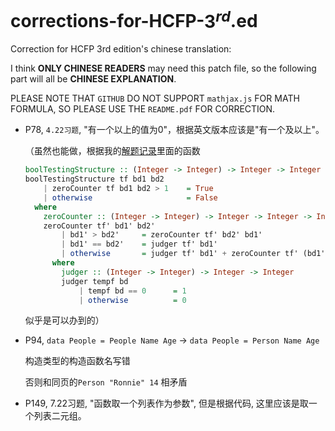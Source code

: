 # corrections-for-HCFP-$3^{rd}$.ed

Correction for HCFP 3rd edition's chinese translation:

I think **ONLY CHINESE READERS** may need this patch file, so the following part will all be **CHINESE EXPLANATION**.

PLEASE NOTE THAT `GITHUB` DO NOT SUPPORT `mathjax.js` FOR MATH FORMULA, SO PLEASE USE THE `README.pdf` FOR CORRECTION.

- P78, `4.22习题`, "有一个以上的值为0"，根据英文版本应该是"有一个及以上"。

   （虽然也能做，根据我的[解题记录](https://github.com/tonyfloatersu/solution-haskell-craft-of-FP/blob/master/Chapter_4_my_note.hs)里面的函数

   ```haskell
   boolTestingStructure :: (Integer -> Integer) -> Integer -> Integer -> Bool
   boolTestingStructure tf bd1 bd2
       | zeroCounter tf bd1 bd2 > 1    = True
       | otherwise                     = False
     where
       zeroCounter :: (Integer -> Integer) -> Integer -> Integer -> Integer
       zeroCounter tf' bd1' bd2'
           | bd1' > bd2'     = zeroCounter tf' bd2' bd1'
           | bd1' == bd2'    = judger tf' bd1'
           | otherwise       = judger tf' bd1' + zeroCounter tf' (bd1' + 1) bd2'
         where
           judger :: (Integer -> Integer) -> Integer -> Integer
           judger tempf bd
               | tempf bd == 0      = 1
               | otherwise          = 0
   ```

   似乎是可以办到的）

- P94, `data People = People Name Age` $\to$ `data People = Person Name Age` 

   构造类型的构造函数名写错

   否则和同页的`Person "Ronnie" 14` 相矛盾

- P149, 7.22习题, "函数取一个列表作为参数", 但是根据代码, 这里应该是取一个列表二元组。

